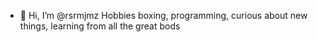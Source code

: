 - 👋 Hi, I’m @rsrmjmz
Hobbies boxing, programming, curious about new things, learning from all the great bods
